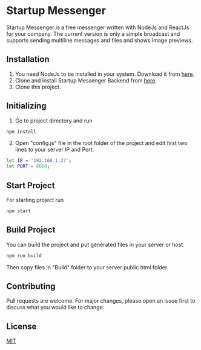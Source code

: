 # Startup Messenger
Startup Messenger is a free messenger written with NodeJs and ReactJs for your company. The current version is only a simple broadcast and supports sending multiline messages and files and shows image previews.
## Installation
1. You need NodeJs to be installed in your system. Download it from [here](https://nodejs.org/en/).
2. Clone and install Startup Messenger Backend from [here](https://github.com/alirezanasseh/stmsgback).
3. Clone this project.
## Initializing
1. Go to project directory and run
```bash
npm install
```
2. Open "config.js" file in the root folder of the project and edit first two lines to your server IP and Port.
```bash
let IP = '192.168.1.27';
let PORT = 8000;
```
## Start Project
For starting project run
```bash
npm start
```
## Build Project
You can build the project and put generated files in your server or host.
```bash
npm run build
```
Then copy files in "Build" folder to your server public html folder.
## Contributing
Pull requests are welcome. For major changes, please open an issue first to discuss what you would like to change.
## License
[MIT](https://choosealicense.com/licenses/mit/)